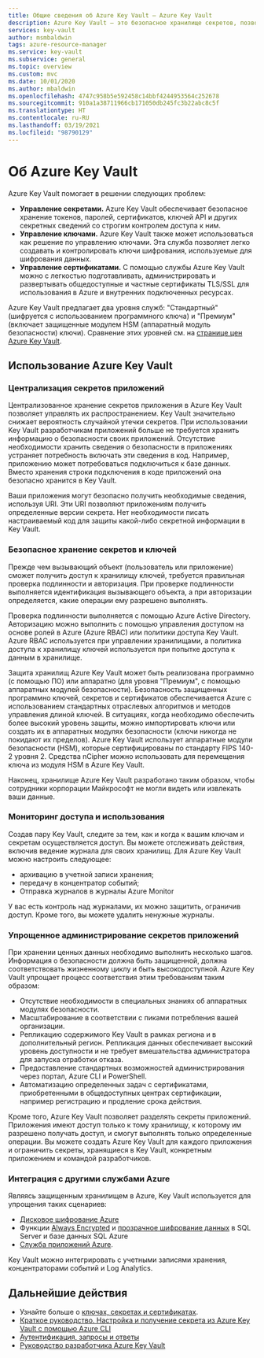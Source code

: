 ```yaml
---
title: Общие сведения об Azure Key Vault — Azure Key Vault
description: Azure Key Vault — это безопасное хранилище секретов, позволяющее управлять секретами, ключами и сертификатами, которые поддерживаются аппаратными модулями безопасности.
services: key-vault
author: msmbaldwin
tags: azure-resource-manager
ms.service: key-vault
ms.subservice: general
ms.topic: overview
ms.custom: mvc
ms.date: 10/01/2020
ms.author: mbaldwin
ms.openlocfilehash: 4747c958b5e592458c14bbf4244953564c252678
ms.sourcegitcommit: 910a1a38711966cb171050db245fc3b22abc8c5f
ms.translationtype: HT
ms.contentlocale: ru-RU
ms.lasthandoff: 03/19/2021
ms.locfileid: "98790129"
---
```

# <a name="about-azure-key-vault"></a>Об Azure Key Vault

Azure Key Vault помогает в решении следующих проблем:

- **Управление секретами.** Azure Key Vault обеспечивает безопасное хранение токенов, паролей, сертификатов, ключей API и других секретных сведений со строгим контролем доступа к ним.
- **Управление ключами.** Azure Key Vault также может использоваться как решение по управлению ключами. Эта служба позволяет легко создавать и контролировать ключи шифрования, используемые для шифрования данных. 
- **Управление сертификатами.** С помощью службы Azure Key Vault можно с легкостью подготавливать, администрировать и развертывать общедоступные и частные сертификаты TLS/SSL для использования в Azure и внутренних подключенных ресурсах.

Azure Key Vault предлагает два уровня служб: "Стандартный" (шифруется с использованием программного ключа) и "Премиум" (включает защищенные модулем HSM (аппаратный модуль безопасности) ключи). Сравнение этих уровней см. на [странице цен Azure Key Vault](https://azure.microsoft.com/pricing/details/key-vault/).

## <a name="why-use-azure-key-vault"></a>Использование Azure Key Vault

### <a name="centralize-application-secrets"></a>Централизация секретов приложений

Централизованное хранение секретов приложения в Azure Key Vault позволяет управлять их распространением. Key Vault значительно снижает вероятность случайной утечки секретов. При использовании Key Vault разработчикам приложений больше не требуется хранить информацию о безопасности своих приложений. Отсутствие необходимости хранить сведения о безопасности в приложениях устраняет потребность включать эти сведения в код. Например, приложению может потребоваться подключиться к базе данных. Вместо хранения строки подключения в коде приложений она безопасно хранится в Key Vault.

Ваши приложения могут безопасно получить необходимые сведения, используя URI. Эти URI позволяют приложениям получить определенные версии секрета. Нет необходимости писать настраиваемый код для защиты какой-либо секретной информации в Key Vault.

### <a name="securely-store-secrets-and-keys"></a>Безопасное хранение секретов и ключей

Прежде чем вызывающий объект (пользователь или приложение) сможет получить доступ к хранилищу ключей, требуется правильная проверка подлинности и авторизация. При проверке подлинности выполняется идентификация вызывающего объекта, а при авторизации определяется, какие операции ему разрешено выполнять.

Проверка подлинности выполняется с помощью Azure Active Directory. Авторизацию можно выполнить с помощью управления доступом на основе ролей в Azure (Azure RBAC) или политики доступа Key Vault. Azure RBAC используется при управлении хранилищами, а политика доступа к хранилищу ключей используется при попытке доступа к данным в хранилище.

Защита хранилищ Azure Key Vault может быть реализована программно (с помощью ПО) или аппаратно (для уровня "Премиум", с помощью аппаратных модулей безопасности). Безопасность защищенных программно ключей, секретов и сертификатов обеспечивается Azure с использованием стандартных отраслевых алгоритмов и методов управления длиной ключей.  В ситуациях, когда необходимо обеспечить более высокий уровень защиты, можно импортировать ключи или создать их в аппаратных модулях безопасности (ключи никогда не покидают их пределов). Azure Key Vault использует аппаратные модули безопасности (HSM), которые сертифицированы по стандарту FIPS 140-2 уровня 2. Средства nCipher можно использовать для перемещения ключа из модуля HSM в Azure Key Vault.

Наконец, хранилище Azure Key Vault разработано таким образом, чтобы сотрудники корпорации Майкрософт не могли видеть или извлекать ваши данные.

### <a name="monitor-access-and-use"></a>Мониторинг доступа и использования

Создав пару Key Vault, следите за тем, как и когда к вашим ключам и секретам осуществляется доступ. Вы можете отслеживать действия, включив ведение журнала для своих хранилищ. Для Azure Key Vault можно настроить следующее:

- архивацию в учетной записи хранения;
- передачу в концентратор событий;
- Отправка журналов в журналы Azure Monitor

У вас есть контроль над журналами, их можно защитить, ограничив доступ. Кроме того, вы можете удалить ненужные журналы.

### <a name="simplified-administration-of-application-secrets"></a>Упрощенное администрирование секретов приложений

При хранении ценных данных необходимо выполнить несколько шагов. Информация о безопасности должна быть защищенной, должна соответствовать жизненному циклу и быть высокодоступной. Azure Key Vault упрощает процесс соответствия этим требованиям таким образом:

- Отсутствие необходимости в специальных знаниях об аппаратных модулях безопасности.
- Масштабирование в соответствии с пиками потребления вашей организации.
- Репликацию содержимого Key Vault в рамках региона и в дополнительный регион. Репликация данных обеспечивает высокий уровень доступности и не требует вмешательства администратора для запуска отработки отказа.
- Предоставление стандартных возможностей администрирования через портал, Azure CLI и PowerShell.
- Автоматизацию определенных задач с сертификатами, приобретенными в общедоступных центрах сертификации, например регистрацию и продление срока действия.

Кроме того, Azure Key Vault позволяет разделять секреты приложений. Приложения имеют доступ только к тому хранилищу, к которому им разрешено получать доступ, и смогут выполнять только определенные операции. Вы можете создать Azure Key Vault для каждого приложения и ограничить секреты, хранящиеся в Key Vault, конкретным приложением и командой разработчиков.

### <a name="integrate-with-other-azure-services"></a>Интеграция с другими службами Azure

Являясь защищенным хранилищем в Azure, Key Vault используется для упрощения таких сценариев:
-  [Дисковое шифрование Azure](../../security/fundamentals/encryption-overview.md)
-  Функции [Always Encrypted]( https://docs.microsoft.com/sql/relational-databases/security/encryption/always-encrypted-database-engine) и [прозрачное шифрование данных]( https://docs.microsoft.com/sql/relational-databases/security/encryption/transparent-data-encryption?view=sql-server-ver15) в SQL Server и базе данных SQL Azure
- [Служба приложений Azure]( https://docs.microsoft.com/azure/app-service/configure-ssl-certificate). 

Key Vault можно интегрировать с учетными записями хранения, концентраторами событий и Log Analytics.

## <a name="next-steps"></a>Дальнейшие действия

- Узнайте больше о [ключах, секретах и сертификатах](about-keys-secrets-certificates.md).
- [Краткое руководство. Настройка и получение секрета из Azure Key Vault с помощью Azure CLI](../secrets/quick-create-cli.md)
- [Аутентификация, запросы и ответы](../general/authentication-requests-and-responses.md)
- [Руководство разработчика Azure Key Vault](../general/developers-guide.md)
